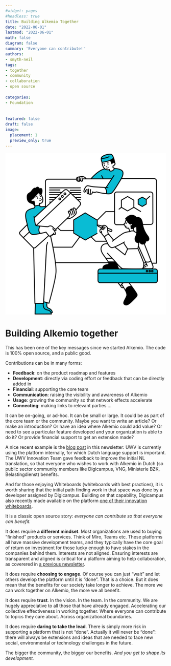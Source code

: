 ```yaml
---
#widget: pages
#headless: true
title: Building Alkemio Together
date: "2022-06-01"
lastmod: "2022-06-01"
math: false
diagram: false
summary: 'Everyone can contribute!'
authors:
- smyth-neil
tags:
- together 
- community
- collaboration
- open source

categories:
- Foundation


featured: false
draft: false
image:
  placement: 1
  preview_only: true
---
```

![](./header.png)
# Building Alkemio together

This has been one of the key messages since we started Alkemio. The code is 100% open source, and a public good.

Contributions can be in many forms:

* **Feedback**: on the product roadmap and features
* **Development**: directly via coding effort or feedback that can be directly added in
* **Financial**: supporting the core team
* **Communication**: raising the visibility and awareness of Alkemio
* **Usage**: growing the community so that network effects accelerate
* **Connecting**: making links to relevant parties
…

It can be on-going, or ad-hoc. It can be small or large. It could be as part of the core team or the community. Maybe you want to write an article? Or make an introduction? Or have an idea where Alkemio could add value? Or need to see a particular feature developed and your organization is able to do it? Or provide financial support to get an extension made?

A nice recent example is the [blog post](https://www.alkemio.org/post/2022-04-translation-uwv/) in this newsletter: UWV is currently using the platform internally, for which Dutch language support is important. The UWV Innovation Team gave feedback to improve the initial NL translation, so that everyone who wishes to work with Alkemio in Dutch (so public sector community members like Digicampus, VNG, Ministerie BZK, Belastingdienst) benefits.

And for those enjoying Whiteboards (whiteboards with best practices), it is worth sharing that the initial path finding work in that space was done by a developer assigned by Digicampus. Building on that capability, Digicampus also recently made available on the platform [one of their innovation whiteboards](https://alkem.io/digicampus/canvases?utm_source=hs_email&utm_medium=email&_hsenc=p2ANqtz-_7Rb5RD9q5PDdPgxtFkg_BB2zpi1cKxJbyX948CudbUFIP1N83tqb_n7wlyhMQ25ipfiAd).

It is a classic open source story: *everyone can contribute so that everyone can benefit.*

It does require **a different mindset**. Most organizations are used to buying “finished” products or services. Think of Miro, Teams etc. These platforms all have massive development teams, and they typically have the core goal of return on investment for those lucky enough to have stakes in the companies behind them. Interests are not aligned. Ensuring interests are transparent and aligned is critical for a platform aiming to help collaboration, as coverered in [a previous newsletter](http://alkem-25488729.hs-sites-eu1.com/newsletter/2021/december?utm_source=hs_email&utm_medium=email&_hsenc=p2ANqtz-_7Rb5RD9q5PDdPgxtFkg_BB2zpi1cKxJbyX948CudbUFIP1N83tqb_n7wlyhMQ25ipfiAd).

It does require **choosing to engage**. Of course you can just “wait” and let others develop the platform until it is “done”. That is a choice. But it does mean that the benefits for our society take longer to achieve. The more we can work together on Alkemio, the more we all benefit.

It does require **trust**. In the vision. In the team. In the community. We are hugely appreciative to all those that have already engaged. Accelerating our collective effectiveness in working together. Where everyone can contribute to topics they care about. Across organizational boundaries.

It does require **daring to take the lead**. There is simply more risk in supporting a platform that is not “done”. Actually it will never be “done”: there will always be extensions and ideas that are needed to face new social, environmental or technology challenges in the future.

The bigger the community, the bigger our benefits. *And you get to shape its development.*
